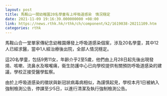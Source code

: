 ```yaml
---
layout: post
title: 馬鞍山一間幼稚園20名學童有上呼吸道感染　情況穩定
date: 2021-11-09 19:16:39.000000000 +08:00
link: https://news.rthk.hk/rthk/ch/component/k2/1619038-20211109.htm
categories: rthk
---
```


馬鞍山合一堂單家傳紀念幼稚園爆發上呼吸道感染個案，涉及20名學童，其中12人已經求醫，當中1人經治療後出院，全部人情況穩定。

這20名學童，包括9男11女，年齡介乎2至5歲，他們由上月28日起先後出現發燒、咳嗽、流鼻水及喉嚨痛，衞生防護中心已向學校提供有關預防呼吸道感染的建議，學校正接受醫學監察。

由於上呼吸道感染的徵狀與新冠狀病毒病相似，為謹慎起見，學校本月1日被納入強制檢測公告，停課至少5日，以進行清潔及執行強制檢測公告。
